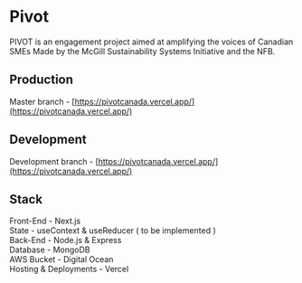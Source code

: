 # Pivot

PIVOT is an engagement project aimed at amplifying the voices of Canadian SMEs Made by the McGill Sustainability Systems Initiative and the NFB.

## Production

Master branch - [https://pivotcanada.vercel.app/](https://pivotcanada.vercel.app/)

## Development

Development branch - [https://pivotcanada.vercel.app/](https://pivotcanada.vercel.app/)

## Stack

Front-End - Next.js<br />
State - useContext & useReducer ( to be implemented )<br />
Back-End - Node.js & Express<br />
Database - MongoDB<br />
AWS Bucket - Digital Ocean<br />
Hosting & Deployments - Vercel<br />
